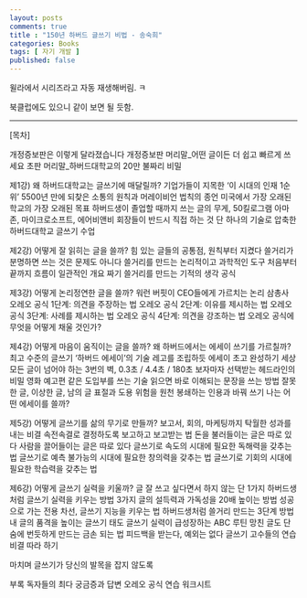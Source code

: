 ```yaml
---
layout: posts
comments: true
title : "150년 하버드 글쓰기 비법 - 송숙희"
categories: Books
tags: [ 자기 개발 ]
published: false
---
```


윌라에서 시리즈라고 자동 재생해버림. ㅋ

북클럽에도 있으니 같이 보면 될 듯함.

---

[목차]

개정증보판은 이렇게 달라졌습니다
개정증보판 머리말_어떤 글이든 더 쉽고 빠르게 쓰세요
초판 머리말_하버드대학교의 20만 불짜리 비밀

제1강) 왜 하버드대학교는 글쓰기에 매달릴까?
기업가들이 지목한 ‘이 시대의 인재 1순위’
5500년 만에 되찾은 소통의 원칙과 머레이비언 법칙의 종언
미국에서 가장 오래된 학교의 가장 오래된 목표
하버드생이 졸업할 때까지 쓰는 글의 무게, 50킬로그램
아마존, 마이크로소프트, 에어비앤비 회장들이 반드시 직접 하는 것
단 하나의 기술로 압축한 하버드대학교 글쓰기 수업

제2강) 어떻게 잘 읽히는 글을 쓸까?
힘 있는 글들의 공통점, 원칙부터 지켰다
쓸거리가 분명하면 쓰는 것은 문제도 아니다
쓸거리를 만드는 논리적이고 과학적인 도구
처음부터 끝까지 흐름이 일관적인 개요 짜기
쓸거리를 만드는 기적의 생각 공식

제3강) 어떻게 논리정연한 글을 쓸까?
워런 버핏이 CEO들에게 가르치는 논리 삼총사
오레오 공식 1단계: 의견을 주장하는 법
오레오 공식 2단계: 이유를 제시하는 법
오레오 공식 3단계: 사례를 제시하는 법
오레오 공식 4단계: 의견을 강조하는 법
오레오 공식에 무엇을 어떻게 채울 것인가?

제4강) 어떻게 마음이 움직이는 글을 쓸까?
왜 하버드에서는 에세이 쓰기를 가르칠까?
최고 수준의 글쓰기 ‘하버드 에세이’의 기술
레고를 조립하듯 에세이 초고 완성하기
세상 모든 글이 넘어야 하는 3번의 벽, 0.3초 / 4.4초 / 180초
보자마자 선택받는 헤드라인의 비밀
영화 예고편 같은 도입부를 쓰는 기술
읽으면 바로 이해되는 문장을 쓰는 방법
잘못한 글, 이상한 글, 남의 글
표절과 도용 위험을 원천 봉쇄하는 인용과 바꿔 쓰기
나는 어떤 에세이를 쓸까?

제5강) 어떻게 글쓰기를 삶의 무기로 만들까?
보고서, 회의, 마케팅까지 탁월한 성과를 내는 비결
속전속결로 결정하도록 보고하고 보고받는 법
돈을 불러들이는 글은 따로 있다
사람을 끌어들이는 글은 따로 있다
글쓰기로 속도의 시대에 필요한 독해력을 갖추는 법
글쓰기로 예측 불가능의 시대에 필요한 창의력을 갖추는 법
글쓰기로 기회의 시대에 필요한 학습력을 갖추는 법

제6강) 어떻게 글쓰기 실력을 키울까?
글 잘 쓰고 싶다면서 하지 않는 단 1가지
하버드생처럼 글쓰기 실력을 키우는 방법 3가지
글의 설득력과 가독성을 20배 높이는 방법
성공으로 가는 전용 차선, 글쓰기 지능을 키우는 법
하버드생처럼 쓸거리 만드는 3단계 방법
내 글의 품격을 높이는 글쓰기 태도
글쓰기 실력이 급성장하는 ABC 루틴
망친 글도 단숨에 번듯하게 만드는 금손 되는 법
피드백을 받는다, 예외는 없다
글쓰기 고수들의 연습 비결 따라 하기

마치며 글쓰기가 당신의 발목을 잡지 않도록

부록
독자들의 최다 궁금증과 답변
오레오 공식 연습 워크시트
